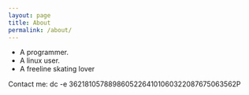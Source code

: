 ```yaml
---
layout: page
title: About
permalink: /about/
---
```


- A programmer.
- A linux user.
- A freeline skating lover


Contact me: dc -e  36218105788986052264101060322087675063562P
